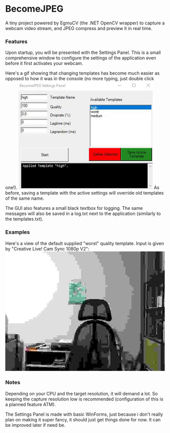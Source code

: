 # BecomeJPEG
A tiny project powered by EgmuCV (the .NET OpenCV wrapper) to capture a webcam video stream, and JPEG compress and preview it in real time.

### Features

Upon startup, you will be presented with the Settings Panel. This is a small comprehensive window to configure the settings of the application even before it first activates your webcam.

Here's a gif showing that changing templates has become much easier as opposed to how it was in the console (no more typing, just double click one!).
![Changing Templates in GUI](images/change_template.gif)
As before, saving a template with the active settings will override old templates of the same name.

The GUI also features a small black textbox for logging. The same messages will also be saved in a log.txt next to the application (similarly to the templates.txt).

### Examples 

Here's a view of the default supplied "worst" quality template. Input is given by "Creative Live! Cam Sync 1080p V2":
![Thats a lot of compression](images/worstTemplateOut.gif)

### Notes

Depending on your CPU and the target resolution, it will demand a lot. So keeping the capture resolution low is recommended (configuration of this is a planned feature ATM).

The Settings Panel is made with basic WinForms, just because i don't really plan on making it super fancy, it should just get things done for now. It can be improved later if need be.
